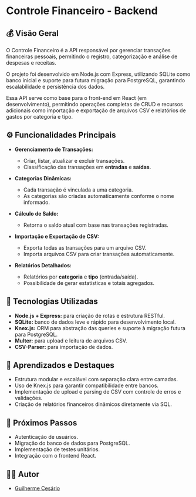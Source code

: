 # Controle Financeiro - Backend

## 💰 Visão Geral  
O Controle Financeiro é a API responsável por gerenciar transações financeiras pessoais, permitindo o registro, categorização e análise de despesas e receitas.

O projeto foi desenvolvido em Node.js com Express, utilizando SQLite como banco inicial e suporte para futura migração para PostgreSQL, garantindo escalabilidade e persistência dos dados.

Essa API serve como base para o front-end em React (em desenvolvimento), permitindo operações completas de CRUD e recursos adicionais como importação e exportação de arquivos CSV e relatórios de gastos por categoria e tipo.

## ⚙️ Funcionalidades Principais  
- **Gerenciamento de Transações:**
  - Criar, listar, atualizar e excluir transações.  
  - Classificação das transações em **entradas** e **saídas**.  

- **Categorias Dinâmicas:**
  - Cada transação é vinculada a uma categoria.  
  - As categorias são criadas automaticamente conforme o nome informado.  

- **Cálculo de Saldo:**
  - Retorna o saldo atual com base nas transações registradas.  

- **Importação e Exportação de CSV:**
  - Exporta todas as transações para um arquivo CSV.  
  - Importa arquivos CSV para criar transações automaticamente.  

- **Relatórios Detalhados:**
  - Relatórios por **categoria** e **tipo** (entrada/saída).  
  - Possibilidade de gerar estatísticas e totais agregados.  

## 🧩 Tecnologias Utilizadas  
- **Node.js + Express:** para criação de rotas e estrutura RESTful.  
- **SQLite:** banco de dados leve e rápido para desenvolvimento local.  
- **Knex.js:** ORM para abstração das queries e suporte à migração futura para PostgreSQL.  
- **Multer:** para upload e leitura de arquivos CSV.  
- **CSV-Parser:** para importação de dados.  

## 🧠 Aprendizados e Destaques  
- Estrutura modular e escalável com separação clara entre camadas.
- Uso de Knex.js para garantir compatibilidade entre bancos.
- Implementação de upload e parsing de CSV com controle de erros e validações.
- Criação de relatórios financeiros dinâmicos diretamente via SQL.

## 🚀 Próximos Passos  
- Autenticação de usuários.  
- Migração do banco de dados para PostgreSQL.
- Implementação de testes unitários.
- Integração com o frontend React.  

## 👨‍💻 Autor  
- [Guilherme Cesário](https://github.com/Gu1san)  
